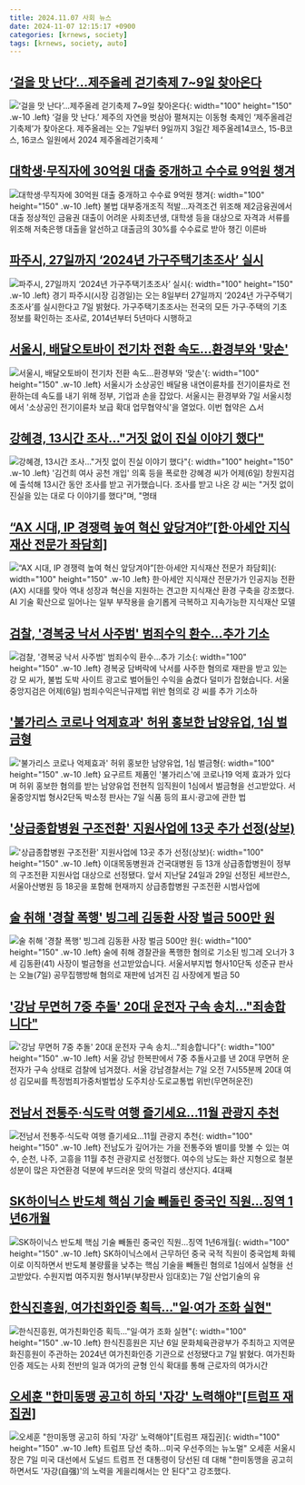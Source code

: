 ```yaml
---
title: 2024.11.07 사회 뉴스
date: 2024-11-07 12:15:17 +0900
categories: [krnews, society]
tags: [krnews, society, auto]
---
```

## [‘걸을 맛 난다’...제주올레 걷기축제 7~9일 찾아온다](https://n.news.naver.com/mnews/article/023/0003868642)

![‘걸을 맛 난다’...제주올레 걷기축제 7~9일 찾아온다](https://mimgnews.pstatic.net/image/origin/023/2024/11/06/3868642.jpg?type=nf220_150){: width="100" height="150" .w-10 .left}
‘걸을 맛 난다.’ 제주의 자연을 벗삼아 펼쳐지는 이동형 축제인 ‘제주올레걷기축제’가 찾아온다. 제주올레는 오는 7일부터 9일까지 3일간 제주올레14코스, 15-B코스, 16코스 일원에서 2024 제주올레걷기축제 ‘

## [대학생·무직자에 30억원 대출 중개하고 수수료 9억원 챙겨](https://n.news.naver.com/mnews/article/001/0015031281)

![대학생·무직자에 30억원 대출 중개하고 수수료 9억원 챙겨](https://mimgnews.pstatic.net/image/origin/001/2024/11/07/15031281.jpg?type=nf220_150){: width="100" height="150" .w-10 .left}
불법 대부중개조직 적발…자격조건 위조해 제2금융권에서 대출 정상적인 금융권 대출이 어려운 사회초년생, 대학생 등을 대상으로 자격과 서류를 위조해 저축은행 대출을 알선하고 대출금의 30%를 수수료로 받아 챙긴 이른바

## [파주시, 27일까지 ‘2024년 가구주택기초조사’ 실시](https://n.news.naver.com/mnews/article/277/0005496572)

![파주시, 27일까지 ‘2024년 가구주택기초조사’ 실시](https://mimgnews.pstatic.net/image/origin/277/2024/11/07/5496572.jpg?type=nf220_150){: width="100" height="150" .w-10 .left}
경기 파주시(시장 김경일)는 오는 8일부터 27일까지 ‘2024년 가구주택기초조사’를 실시한다고 7일 밝혔다. 가구주택기초조사는 전국의 모든 가구·주택의 기초 정보를 확인하는 조사로, 2014년부터 5년마다 시행하고

## [서울시, 배달오토바이 전기차 전환 속도…환경부와 '맞손'](https://n.news.naver.com/mnews/article/014/0005264476)

![서울시, 배달오토바이 전기차 전환 속도…환경부와 '맞손'](https://mimgnews.pstatic.net/image/origin/014/2024/11/07/5264476.jpg?type=nf220_150){: width="100" height="150" .w-10 .left}
서울시가 소상공인 배달용 내연이륜차를 전기이륜차로 전환하는데 속도를 내기 위해 정부, 기업과 손을 잡았다. 서울시는 환경부와 7일 서울시청에서 '소상공인 전기이륜차 보급 확대 업무협약식'을 열었다. 이번 협약은 △서

## [강혜경, 13시간 조사…"거짓 없이 진실 이야기 했다"](https://n.news.naver.com/mnews/article/422/0000691154)

![강혜경, 13시간 조사…"거짓 없이 진실 이야기 했다"](https://mimgnews.pstatic.net/image/origin/422/2024/11/07/691154.jpg?type=nf220_150){: width="100" height="150" .w-10 .left}
'김건희 여사 공천 개입' 의혹 등을 폭로한 강혜경 씨가 어제(6일) 창원지검에 출석해 13시간 동안 조사를 받고 귀가했습니다. 조사를 받고 나온 강 씨는 "거짓 없이 진실을 있는 대로 다 이야기를 했다"며, "명태

## [“AX 시대, IP 경쟁력 높여 혁신 앞당겨야”[한·아세안 지식재산 전문가 좌담회]](https://n.news.naver.com/mnews/article/030/0003254773)

![“AX 시대, IP 경쟁력 높여 혁신 앞당겨야”[한·아세안 지식재산 전문가 좌담회]](https://mimgnews.pstatic.net/image/origin/030/2024/11/06/3254773.jpg?type=nf220_150){: width="100" height="150" .w-10 .left}
한·아세안 지식재산 전문가가 인공지능 전환(AX) 시대를 맞아 역내 성장과 혁신을 지원하는 견고한 지식재산 환경 구축을 강조했다. AI 기술 확산으로 일어나는 일부 부작용을 슬기롭게 극복하고 지속가능한 지식재산 모델

## [검찰, '경복궁 낙서 사주범' 범죄수익 환수…추가 기소](https://n.news.naver.com/mnews/article/422/0000691187)

![검찰, '경복궁 낙서 사주범' 범죄수익 환수…추가 기소](https://mimgnews.pstatic.net/image/origin/422/2024/11/07/691187.jpg?type=nf220_150){: width="100" height="150" .w-10 .left}
경복궁 담벼락에 낙서를 사주한 혐의로 재판을 받고 있는 강 모 씨가, 불법 도박 사이트 광고로 벌어들인 수익을 숨겼다 덜미가 잡혔습니다. 서울중앙지검은 어제(6일) 범죄수익은닉규제법 위반 혐의로 강 씨를 추가 기소하

## ['불가리스 코로나 억제효과' 허위 홍보한 남양유업, 1심 벌금형](https://n.news.naver.com/mnews/article/421/0007892643)

!['불가리스 코로나 억제효과' 허위 홍보한 남양유업, 1심 벌금형](https://mimgnews.pstatic.net/image/origin/421/2024/11/07/7892643.jpg?type=nf220_150){: width="100" height="150" .w-10 .left}
요구르트 제품인 '불가리스'에 코로나19 억제 효과가 있다며 허위 홍보한 혐의를 받는 남양유업 전현직 임직원이 1심에서 벌금형을 선고받았다. 서울중앙지법 형사2단독 박소정 판사는 7일 식품 등의 표시·광고에 관한 법

## ['상급종합병원 구조전환' 지원사업에 13곳 추가 선정(상보)](https://n.news.naver.com/mnews/article/277/0005496449)

!['상급종합병원 구조전환' 지원사업에 13곳 추가 선정(상보)](https://mimgnews.pstatic.net/image/origin/277/2024/11/07/5496449.jpg?type=nf220_150){: width="100" height="150" .w-10 .left}
이대목동병원과 건국대병원 등 13개 상급종합병원이 정부의 구조전환 지원사업 대상으로 선정됐다. 앞서 지난달 24일과 29일 선정된 세브란스, 서울아산병원 등 18곳을 포함해 현재까지 상급종합병원 구조전환 시범사업에

## [술 취해 '경찰 폭행' 빙그레 김동환 사장 벌금 500만 원](https://n.news.naver.com/mnews/article/055/0001204189)

![술 취해 '경찰 폭행' 빙그레 김동환 사장 벌금 500만 원](https://mimgnews.pstatic.net/image/origin/055/2024/11/07/1204189.jpg?type=nf220_150){: width="100" height="150" .w-10 .left}
술에 취해 경찰관을 폭행한 혐의로 기소된 빙그레 오너가 3세 김동환(41) 사장이 벌금형을 선고받았습니다. 서울서부지법 형사10단독 성준규 판사는 오늘(7일) 공무집행방해 혐의로 재판에 넘겨진 김 사장에게 벌금 50

## ['강남 무면허 7중 추돌' 20대 운전자 구속 송치…"죄송합니다"](https://n.news.naver.com/mnews/article/277/0005496353)

!['강남 무면허 7중 추돌' 20대 운전자 구속 송치…"죄송합니다"](https://mimgnews.pstatic.net/image/origin/277/2024/11/07/5496353.jpg?type=nf220_150){: width="100" height="150" .w-10 .left}
서울 강남 한복판에서 7중 추돌사고를 낸 20대 무면허 운전자가 구속 상태로 검찰에 넘겨졌다. 서울 강남경찰서는 7일 오전 7시55분께 20대 여성 김모씨를 특정범죄가중처벌법상 도주치상·도로교통법 위반(무면허운전)

## [전남서 전통주·식도락 여행 즐기세요…11월 관광지 추천](https://n.news.naver.com/mnews/article/005/0001736972)

![전남서 전통주·식도락 여행 즐기세요…11월 관광지 추천](https://mimgnews.pstatic.net/image/origin/005/2024/11/07/1736972.jpg?type=nf220_150){: width="100" height="150" .w-10 .left}
전남도가 깊어가는 가을 전통주와 별미를 맛볼 수 있는 여수, 순천, 나주, 고흥을 11월 추천 관광지로 선정했다. 여수의 낭도는 화산 지형으로 철분 성분이 많은 자연환경 덕분에 부드러운 맛의 막걸리 생산지다. 4대째

## [SK하이닉스 반도체 핵심 기술 빼돌린 중국인 직원…징역 1년6개월](https://n.news.naver.com/mnews/article/008/0005111278)

![SK하이닉스 반도체 핵심 기술 빼돌린 중국인 직원…징역 1년6개월](https://mimgnews.pstatic.net/image/origin/008/2024/11/07/5111278.jpg?type=nf220_150){: width="100" height="150" .w-10 .left}
SK하이닉스에서 근무하던 중국 국적 직원이 중국업체 화웨이로 이직하면서 반도체 불량률을 낮추는 핵심 기술을 빼돌린 혐의로 1심에서 실형을 선고받았다. 수원지법 여주지원 형사1부(부장판사 임대호)는 7일 산업기술의 유

## [한식진흥원, 여가친화인증 획득…"일·여가 조화 실현"](https://n.news.naver.com/mnews/article/003/0012889183)

![한식진흥원, 여가친화인증 획득…"일·여가 조화 실현"](https://mimgnews.pstatic.net/image/origin/003/2024/11/07/12889183.jpg?type=nf220_150){: width="100" height="150" .w-10 .left}
한식진흥원은 지난 6일 문화체육관광부가 주최하고 지역문화진흥원이 주관하는 2024년 여가친화인증 기관으로 선정됐다고 7일 밝혔다. 여가친화인증 제도는 사회 전반의 일과 여가의 균형 인식 확대를 통해 근로자의 여가시간

## [오세훈 "한미동맹 공고히 하되 '자강' 노력해야"[트럼프 재집권]](https://n.news.naver.com/mnews/article/001/0015030819)

![오세훈 "한미동맹 공고히 하되 '자강' 노력해야"[트럼프 재집권]](https://mimgnews.pstatic.net/image/origin/001/2024/11/07/15030819.jpg?type=nf220_150){: width="100" height="150" .w-10 .left}
트럼프 당선 축하…미국 우선주의는 뉴노멀" 오세훈 서울시장은 7일 미국 대선에서 도널드 트럼프 전 대통령이 당선된 데 대해 "한미동맹을 공고히 하면서도 '자강(自强)'의 노력을 게을리해서는 안 된다"고 강조했다.

